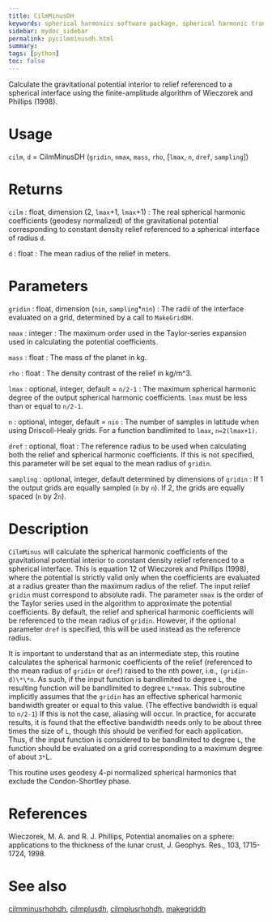```yaml
---
title: CilmMinusDH
keywords: spherical harmonics software package, spherical harmonic transform, legendre functions, multitaper spectral analysis, fortran, Python, gravity, magnetic field
sidebar: mydoc_sidebar
permalink: pycilmminusdh.html
summary:
tags: [python]
toc: false
---
```


Calculate the gravitational potential interior to relief referenced to a spherical interface using the finite-amplitude algorithm of Wieczorek and Phillips (1998).

# Usage

`cilm`, `d` = CilmMinusDH (`gridin`, `nmax`, `mass`, `rho`, [`lmax`,  `n`, `dref`, `sampling`])

# Returns

`cilm` : float, dimension (2, `lmax`+1, `lmax`+1)
:   The real spherical harmonic coefficients (geodesy normalized) of the gravitational potential corresponding to constant density relief referenced to a spherical interface of radius `d`.

`d` : float
:   The mean radius of the relief in meters.

# Parameters

`gridin` : float, dimension (`nin`, `sampling`\*`nin`)
:   The radii of the interface evaluated on a grid, determined by a call to `MakeGridDH`.

`nmax` : integer
:   The maximum order used in the Taylor-series expansion used in calculating the potential coefficients.

`mass` : float
:   The mass of the planet in kg.

`rho` : float
:   The density contrast of the relief in kg/m^3.

`lmax` : optional, integer, default = `n/2-1`
:   The maximum spherical harmonic degree of the output spherical harmonic coefficients. `lmax` must be less than or equal to `n/2-1`. 

`n` : optional, integer, default = `nin`
:   The number of samples in latitude when using Driscoll-Healy grids. For a function bandlimited to `lmax`, `n=2(lmax+1)`.

`dref` : optional, float
:   The reference radius to be used when calculating both the relief and spherical harmonic coefficients. If this is not specified, this parameter will be set equal to the mean radius of `gridin`.

`sampling` : optional, integer, default determined by dimensions of `gridin`
:   If 1 the output grids are equally sampled (`n` by `n`). If 2, the grids are equally spaced (`n` by 2`n`).

# Description

`CilmMinus` will calculate the spherical harmonic coefficients of the gravitational potential interior to constant density relief referenced to a spherical interface. This is equation 12 of Wieczorek and Phillips (1998), where the potential is strictly valid only when the coefficients are evaluated at a radius greater than the maximum radius of the relief. The input relief `gridin` must correspond to absolute radii. The parameter `nmax` is the order of the Taylor series used in the algorithm to approximate the potential coefficients. By default, the relief and spherical harmonic coefficients will be referenced to the mean radius of `gridin`. However, if the optional parameter `dref` is specified, this will be used instead as the reference radius. 

It is important to understand that as an intermediate step, this routine calculates the spherical harmonic coefficients of the relief (referenced to the mean radius of `gridin` or `dref`) raised to the nth power, i.e., `(gridin-d)\*\*n`. As such, if the input function is bandlimited to degree `L`, the resulting function will be bandlimited to degree `L*nmax`. This subroutine implicitly assumes that the `gridin` has an effective spherical harmonic bandwidth greater or equal to this value. (The effective bandwidth is equal to `n/2-1`) If this is not the case, aliasing will occur. In practice, for accurate results, it is found that the effective bandwidth needs only to be about three times the size of `L`, though this should be verified for each application. Thus, if the input function is considered to be bandlimited to degree `L`, the function should be evaluated on a grid corresponding to a maximum degree of about `3*`L.

This routine uses geodesy 4-pi normalized spherical harmonics that exclude the Condon-Shortley phase.

# References

Wieczorek, M. A. and R. J. Phillips, Potential anomalies on a sphere: applications to the thickness of the lunar crust, J. Geophys. Res., 103, 1715-1724, 1998.

# See also

[cilmminusrhohdh](pycilmminusrhohdh.html), [cilmplusdh](pycilmplusdh.html), [cilmplusrhohdh](pycilmplusrhohdh.html), [makegriddh](pymakegriddh.html)
